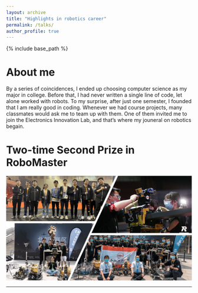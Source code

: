 ```yaml
---
layout: archive
title: "Highlights in robotics career"
permalink: /talks/
author_profile: true
---
```


{% include base_path %}


# About me
By a series of coincidences, I ended up choosing computer science as my major in college. Before that, I had never written a single line of code, let alone worked with robots. To my surprise, after just one semester, I founded that I am really good in coding. Whenever we had course projects, many classmates would ask me to team up with them. One of them invited me to join the Electronics Innovation Lab, and that’s where my jouneral on robotics begain.

<!-- 
# smart trash-sorting bin

<img src="../images/c1.png" alt="hpp" style="border-style: none" > -->




# Two-time Second Prize in RoboMaster

<!-- My team and I won the championship of the RoboCon China contest in 2017 and 2018, respectively, and represented China in the Asia-Pacific event. I am mainly responsible for robot localization, control, wireless communication, and an App that can be used for robot debugging and data recording. -->


<img src="../images/c.png" alt="hpp" style="border-style: none" >


<!-- <br/>
<div align=center >
    <img src="/images/heying2.jpg" width="500"/>
</div> -->
<!-- 
### RoboCon 2017
    
<iframe src="//player.bilibili.com/player.html?aid=55401887&bvid=BV1u4411P7xp&cid=96870545&page=1" scrolling="yes" border="0" frameborder="no" framespacing="0" allowfullscreen="true"> </iframe>

### RoboCon 2018
  
<iframe src="//player.bilibili.com/player.html?aid=60191717&bvid=BV1Kt411J7xn&cid=104804289&page=1" scrolling="no" border="0" frameborder="no" framespacing="0" allowfullscreen="true"> </iframe>
 -->

---
